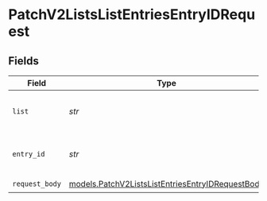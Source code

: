 # PatchV2ListsListEntriesEntryIDRequest


## Fields

| Field                                                                                                      | Type                                                                                                       | Required                                                                                                   | Description                                                                                                | Example                                                                                                    |
| ---------------------------------------------------------------------------------------------------------- | ---------------------------------------------------------------------------------------------------------- | ---------------------------------------------------------------------------------------------------------- | ---------------------------------------------------------------------------------------------------------- | ---------------------------------------------------------------------------------------------------------- |
| `list`                                                                                                     | *str*                                                                                                      | :heavy_check_mark:                                                                                         | N/A                                                                                                        | 33ebdbe9-e529-47c9-b894-0ba25e9c15c0                                                                       |
| `entry_id`                                                                                                 | *str*                                                                                                      | :heavy_check_mark:                                                                                         | N/A                                                                                                        | 2e6e29ea-c4e0-4f44-842d-78a891f8c156                                                                       |
| `request_body`                                                                                             | [models.PatchV2ListsListEntriesEntryIDRequestBody](../models/patchv2listslistentriesentryidrequestbody.md) | :heavy_check_mark:                                                                                         | N/A                                                                                                        |                                                                                                            |